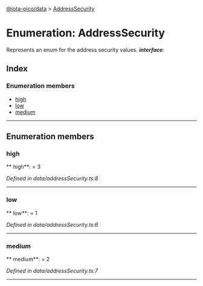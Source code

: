 [@iota-pico/data](../README.md) > [AddressSecurity](../enums/addresssecurity.md)



# Enumeration: AddressSecurity


Represents an enum for the address security values.
*__interface__*: 


## Index

### Enumeration members

* [high](addresssecurity.md#high)
* [low](addresssecurity.md#low)
* [medium](addresssecurity.md#medium)



---
## Enumeration members
<a id="high"></a>

###  high

** high**:    = 3

*Defined in data/addressSecurity.ts:8*





___

<a id="low"></a>

###  low

** low**:    = 1

*Defined in data/addressSecurity.ts:6*





___

<a id="medium"></a>

###  medium

** medium**:    = 2

*Defined in data/addressSecurity.ts:7*





___


